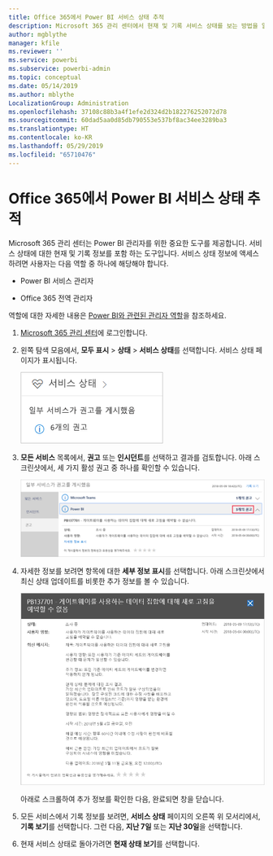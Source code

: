 ```yaml
---
title: Office 365에서 Power BI 서비스 상태 추적
description: Microsoft 365 관리 센터에서 현재 및 기록 서비스 상태를 보는 방법을 알아봅니다.
author: mgblythe
manager: kfile
ms.reviewer: ''
ms.service: powerbi
ms.subservice: powerbi-admin
ms.topic: conceptual
ms.date: 05/14/2019
ms.author: mblythe
LocalizationGroup: Administration
ms.openlocfilehash: 37108c88b3a4f1efe2d324d2b182276252072d78
ms.sourcegitcommit: 60dad5aa0d85db790553e537bf8ac34ee3289ba3
ms.translationtype: HT
ms.contentlocale: ko-KR
ms.lasthandoff: 05/29/2019
ms.locfileid: "65710476"
---
```

# <a name="track-power-bi-service-health-in-office-365"></a>Office 365에서 Power BI 서비스 상태 추적

Microsoft 365 관리 센터는 Power BI 관리자를 위한 중요한 도구를 제공합니다. 서비스 상태에 대한 현재 및 기록 정보를 포함 하는 도구입니다. 서비스 상태 정보에 액세스하려면 사용자는 다음 역할 중 하나에 해당해야 합니다.

* Power BI 서비스 관리자

* Office 365 전역 관리자

역할에 대한 자세한 내용은 [Power BI와 관련된 관리자 역할](service-admin-administering-power-bi-in-your-organization.md#administrator-roles-related-to-power-bi)을 참조하세요.

1. [Microsoft 365 관리 센터](https://portal.office.com/adminportal)에 로그인합니다.

1. 왼쪽 탐색 모음에서, **모두 표시** > **상태** > **서비스 상태**를 선택합니다. 서비스 상태 페이지가 표시됩니다.

    ![호출의 상태 및 서비스 상태 옵션을 사용 하 여 Microsoft 365 관리 센터 스크린샷.](media/service-admin-health/service-health-tile.png)

1. **모든 서비스** 목록에서, **권고** 또는 **인시던트**를 선택하고 결과를 검토합니다. 아래 스크린샷에서, 세 가지 활성 권고 중 하나를 확인할 수 있습니다.

    ![Power BI 및 표시 정보 옵션에 대 한 세 가지 권고를 사용 하 여 서비스 상태 페이지의 스크린샷 호출 합니다.](media/service-admin-health/active-advisories.png)

1. 자세한 정보를 보려면 항목에 대한 **세부 정보 표시**를 선택합니다. 아래 스크린샷에서 최신 상태 업데이트를 비롯한 추가 정보를 볼 수 있습니다.

    ![권고의 스크린샷에서 자세히 설명 합니다.](media/service-admin-health/advisory-details.png)

    아래로 스크롤하여 추가 정보를 확인한 다음, 완료되면 창을 닫습니다.

1. 모든 서비스에서 기록 정보를 보려면, **서비스 상태** 페이지의 오른쪽 위 모서리에서, **기록 보기**를 선택합니다. 그런 다음, **지난 7일** 또는 **지난 30일**을 선택합니다. 

1. 현재 서비스 상태로 돌아가려면 **현재 상태 보기**를 선택합니다.
